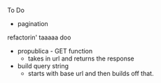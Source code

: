 To Do
- pagination


refactorin' taaaaa doo
- propublica - GET function
    - takes in url and returns the response
- build query string  
  - starts with base url and then builds off that.
